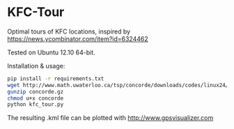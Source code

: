 KFC-Tour
========

Optimal tours of KFC locations, inspired by https://news.ycombinator.com/item?id=6324462

Tested on Ubuntu 12.10 64-bit.

Installation & usage:

```bash
pip install -r requirements.txt
wget http://www.math.uwaterloo.ca/tsp/concorde/downloads/codes/linux24/concorde.gz
gunzip concorde.gz 
chmod u+x concorde
python kfc_tour.py
```

The resulting .kml file can be plotted with http://www.gpsvisualizer.com
